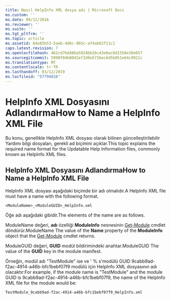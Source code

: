 ```yaml
---
title: Nasıl HelpInfo XML dosya adı | Microsoft Docs
ms.custom: ''
ms.date: 09/12/2016
ms.reviewer: ''
ms.suite: ''
ms.tgt_pltfrm: ''
ms.topic: article
ms.assetid: 64e85b53-5aeb-4d6c-903c-af4ab62f11c1
caps.latest.revision: 7
ms.openlocfilehash: 462cd7bd486a5924bb2bc43e0ac8d1558e30e657
ms.sourcegitcommit: 5990f04b8042ef2d8e571bec6d5b051e64c9921c
ms.translationtype: MT
ms.contentlocale: tr-TR
ms.lasthandoff: 03/12/2019
ms.locfileid: "57794816"
---
```

# <a name="how-to-name-a-helpinfo-xml-file"></a><span data-ttu-id="afa61-102">HelpInfo XML Dosyasını Adlandırma</span><span class="sxs-lookup"><span data-stu-id="afa61-102">How to Name a HelpInfo XML File</span></span>

<span data-ttu-id="afa61-103">Bu konu, genellikle HelpInfo XML dosyası olarak bilinen güncelleştirilebilir Yardımı bilgi dosyaları, gerekli ad biçimini açıklar.</span><span class="sxs-lookup"><span data-stu-id="afa61-103">This topic explains the required name format for the Updatable Help Information files, commonly known as HelpInfo XML files.</span></span>

## <a name="how-to-name-a-helpinfo-xml-file"></a><span data-ttu-id="afa61-104">HelpInfo XML Dosyasını Adlandırma</span><span class="sxs-lookup"><span data-stu-id="afa61-104">How to Name a HelpInfo XML File</span></span>

<span data-ttu-id="afa61-105">HelpInfo XML dosyası aşağıdaki biçimde bir adı olmalıdır.</span><span class="sxs-lookup"><span data-stu-id="afa61-105">A HelpInfo XML file must have a name with the following format.</span></span>

`<ModuleName>_<ModuleGUID>_HelpInfo.xml`

<span data-ttu-id="afa61-106">Öğe adı aşağıdaki gibidir.</span><span class="sxs-lookup"><span data-stu-id="afa61-106">The elements of the name are as follows.</span></span>

<span data-ttu-id="afa61-107">ModuleName değeri, **adı** özelliği **ModuleInfo** nesnesinin [Get-Module](/powershell/module/Microsoft.PowerShell.Core/Get-Module) cmdlet döndürür.</span><span class="sxs-lookup"><span data-stu-id="afa61-107">ModuleName The value of the **Name** property of the **ModuleInfo** object that the [Get-Module](/powershell/module/Microsoft.PowerShell.Core/Get-Module) cmdlet returns.</span></span>

<span data-ttu-id="afa61-108">ModuleGUID değeri, **GUID** modül bildirimindeki anahtar.</span><span class="sxs-lookup"><span data-stu-id="afa61-108">ModuleGUID The value of the **GUID** key in the module manifest.</span></span>

<span data-ttu-id="afa61-109">Örneğin, modül adı "TestModule" ise ve ' % s'modülü GUID 9cabb9ad-f2ac-4914-a46b-bfc1bebf07f9 modülü için HelpInfo XML dosyasının adı olacaktır:</span><span class="sxs-lookup"><span data-stu-id="afa61-109">For example, if the module name is "TestModule" and the module GUID is 9cabb9ad-f2ac-4914-a46b-bfc1bebf07f9, the name of the HelpInfo XML file for the module would be:</span></span>

`TestModule_9cabb9ad-f2ac-4914-a46b-bfc1bebf07f9_HelpInfo.xml`